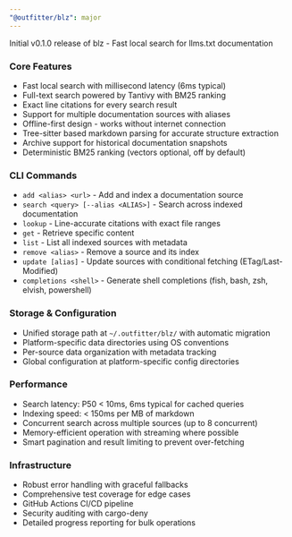 ```yaml
---
"@outfitter/blz": major
---
```


Initial v0.1.0 release of blz - Fast local search for llms.txt documentation

### Core Features
- Fast local search with millisecond latency (6ms typical)
- Full-text search powered by Tantivy with BM25 ranking
- Exact line citations for every search result
- Support for multiple documentation sources with aliases
- Offline-first design - works without internet connection
- Tree-sitter based markdown parsing for accurate structure extraction
- Archive support for historical documentation snapshots
- Deterministic BM25 ranking (vectors optional, off by default)

### CLI Commands
- `add <alias> <url>` - Add and index a documentation source
- `search <query> [--alias <ALIAS>]` - Search across indexed documentation
- `lookup` - Line-accurate citations with exact file ranges
- `get` - Retrieve specific content
- `list` - List all indexed sources with metadata
- `remove <alias>` - Remove a source and its index
- `update [alias]` - Update sources with conditional fetching (ETag/Last-Modified)
- `completions <shell>` - Generate shell completions (fish, bash, zsh, elvish, powershell)

### Storage & Configuration
- Unified storage path at `~/.outfitter/blz/` with automatic migration
- Platform-specific data directories using OS conventions
- Per-source data organization with metadata tracking
- Global configuration at platform-specific config directories

### Performance
- Search latency: P50 < 10ms, 6ms typical for cached queries
- Indexing speed: < 150ms per MB of markdown
- Concurrent search across multiple sources (up to 8 concurrent)
- Memory-efficient operation with streaming where possible
- Smart pagination and result limiting to prevent over-fetching

### Infrastructure
- Robust error handling with graceful fallbacks
- Comprehensive test coverage for edge cases
- GitHub Actions CI/CD pipeline
- Security auditing with cargo-deny
- Detailed progress reporting for bulk operations